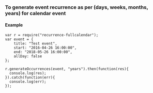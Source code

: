 ### To generate event recurrence as per (days, weeks, months, years) for calendar event

#### Example
```
var r = require("recurrence-fullcalendar");
var event = {
    title: "Test event",
    start: "2016-04-26 16:00:00",
    end: "2018-05-26 16:00:00",
    allDay: false
};

r.generateOccurrences(event, "years").then(function(res){
  console.log(res);
}).catch(function(err){
  console.log(err);
});
```
